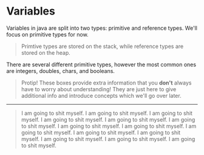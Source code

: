 # Variables

Variables in java are split into two types: primitive and reference types. We'll focus on primitive types for now.

> Primtive types are stored on the stack, while reference types are stored on the heap.

There are several different primitive types, however the most common ones are integers, doubles, chars, and booleans.

> Protip! These boxes provide extra information that you **don't** always have to worry about understanding! They are just here to give additional info and introduce concepts which we'll go over later.

---

> I am going to shit myself.
> I am going to shit myself.
> I am going to shit myself.
> I am going to shit myself.
> I am going to shit myself.
> I am going to shit myself.
> I am going to shit myself.
> I am going to shit myself.
> I am going to shit myself.
> I am going to shit myself.
> I am going to shit myself.
> I am going to shit myself.
> I am going to shit myself.
> I am going to shit myself.
